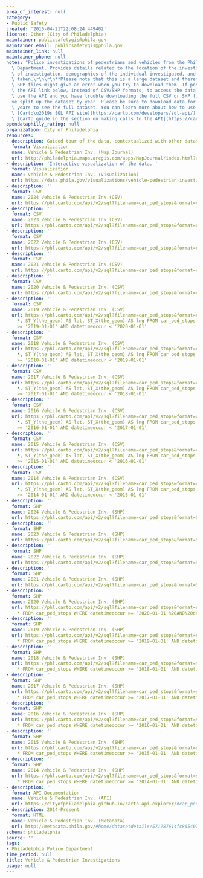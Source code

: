 ```yaml
---
area_of_interest: null
category:
- Public Safety
created: '2016-04-21T22:08:24.449402'
license: Other (City of Philadelphia)
maintainer: publicsafetygis@phila.gov
maintainer_email: publicsafetygis@phila.gov
maintainer_link: null
maintainer_phone: null
notes: "Police investigations of pedestrians and vehicles from the Philadelphia Police\
  \ Department. Provides details related to the location of the investigation, type\
  \ of investigation, demographics of the individual investigated, and the actions\
  \ taken.\r\n\r\n**Please note that this is a large dataset and therefore CSV and\
  \ SHP files might give an error when you try to download them. If possible, use\
  \ the API link below, instead of CSV/SHP formats, to access the data. If you can't\
  \ use the API and you have trouble downloading the full CSV or SHP files, we\u2019\
  ve split up the dataset by year. Please be sure to download data for all of the\
  \ years to see the full dataset. You can learn more about how to use the API at\
  \ [Carto\u2019s SQL API site](https://carto.com/developers/sql-api/) and in the\
  \ [Carto guide in the section on making calls to the API](https://carto.com/developers/sql-api/guides/making-calls/).**"
opendataphilly_rating: null
organization: City of Philadelphia
resources:
- description: Guided tour of the data, contextualized with other datasets
  format: Visualization
  name: Vehicle & Pedestrian Inv. (Map Journal)
  url: http://philadelphia.maps.arcgis.com/apps/MapJournal/index.html?appid=d498be2dde18426193679f5e9ce0e6e5
- description: 'Interactive visualization of the data. '
  format: Visualization
  name: Vehicle & Pedestrian Inv. (Visualization)
  url: https://data.phila.gov/visualizations/vehicle-pedestrian-investigations
- description: ''
  format: CSV
  name: 2024 Vehicle & Pedestrian Inv.(CSV)
  url: https://phl.carto.com/api/v2/sql?filename=car_ped_stops&format=csv&skipfields=cartodb_id,the_geom,the_geom_webmercator&q=SELECT%20*,%20ST_Y(the_geom)%20AS%20lat,%20ST_X(the_geom)%20AS%20lng%20FROM%20car_ped_stops%20WHERE%20datetimeoccur%20%3E=%20%272024-01-01%27%20AND%20datetimeoccur%20%3C%20%272025-01-01%27
- description: ''
  format: CSV
  name: 2023 Vehicle & Pedestrian Inv.(CSV)
  url: https://phl.carto.com/api/v2/sql?filename=car_ped_stops&format=csv&skipfields=cartodb_id,the_geom,the_geom_webmercator&q=SELECT%20*,%20ST_Y(the_geom)%20AS%20lat,%20ST_X(the_geom)%20AS%20lng%20FROM%20car_ped_stops%20WHERE%20datetimeoccur%20%3E=%20%272023-01-01%27%20AND%20datetimeoccur%20%3C%20%272024-01-01%27
- description: ''
  format: CSV
  name: 2022 Vehicle & Pedestrian Inv.(CSV)
  url: https://phl.carto.com/api/v2/sql?filename=car_ped_stops&format=csv&skipfields=cartodb_id,the_geom,the_geom_webmercator&q=SELECT%20*,%20ST_Y(the_geom)%20AS%20lat,%20ST_X(the_geom)%20AS%20lng%20FROM%20car_ped_stops%20WHERE%20datetimeoccur%20%3E=%20%272022-01-01%27%20AND%20datetimeoccur%20%3C%20%272023-01-01%27
- description: ''
  format: CSV
  name: 2021 Vehicle & Pedestrian Inv.(CSV)
  url: https://phl.carto.com/api/v2/sql?filename=car_ped_stops&format=csv&skipfields=cartodb_id,the_geom,the_geom_webmercator&q=SELECT%20*,%20ST_Y(the_geom)%20AS%20lat,%20ST_X(the_geom)%20AS%20lng%20FROM%20car_ped_stops%20WHERE%20datetimeoccur%20%3E=%20%272021-01-01%27%20AND%20datetimeoccur%20%3C%20%272022-01-01%27
- description: ''
  format: CSV
  name: 2020 Vehicle & Pedestrian Inv. (CSV)
  url: https://phl.carto.com/api/v2/sql?filename=car_ped_stops&format=csv&skipfields=cartodb_id,the_geom,the_geom_webmercator&q=SELECT%20*,%20ST_Y(the_geom)%20AS%20lat,%20ST_X(the_geom)%20AS%20lng%20FROM%20car_ped_stops%20WHERE%20datetimeoccur%20%3E=%20%272020-01-01%27%20AND%20datetimeoccur%20%3C%20%272021-01-01%27
- description: ''
  format: CSV
  name: 2019 Vehicle & Pedestrian Inv. (CSV)
  url: https://phl.carto.com/api/v2/sql?filename=car_ped_stops&format=csv&skipfields=cartodb_id,the_geom,the_geom_webmercator&q=SELECT
    *, ST_Y(the_geom) AS lat, ST_X(the_geom) AS lng FROM car_ped_stops WHERE datetimeoccur
    >= '2019-01-01' AND datetimeoccur < '2020-01-01'
- description: ''
  format: CSV
  name: 2018 Vehicle & Pedestrian Inv. (CSV)
  url: https://phl.carto.com/api/v2/sql?filename=car_ped_stops&format=csv&skipfields=cartodb_id,the_geom,the_geom_webmercator&q=SELECT
    *, ST_Y(the_geom) AS lat, ST_X(the_geom) AS lng FROM car_ped_stops WHERE datetimeoccur
    >= '2018-01-01' AND datetimeoccur < '2019-01-01'
- description: ''
  format: CSV
  name: 2017 Vehicle & Pedestrian Inv. (CSV)
  url: https://phl.carto.com/api/v2/sql?filename=car_ped_stops&format=csv&skipfields=cartodb_id,the_geom,the_geom_webmercator&q=SELECT
    *, ST_Y(the_geom) AS lat, ST_X(the_geom) AS lng FROM car_ped_stops WHERE datetimeoccur
    >= '2017-01-01' AND datetimeoccur < '2018-01-01'
- description: ''
  format: CSV
  name: 2016 Vehicle & Pedestrian Inv. (CSV)
  url: https://phl.carto.com/api/v2/sql?filename=car_ped_stops&format=csv&skipfields=cartodb_id,the_geom,the_geom_webmercator&q=SELECT
    *, ST_Y(the_geom) AS lat, ST_X(the_geom) AS lng FROM car_ped_stops WHERE datetimeoccur
    >= '2016-01-01' AND datetimeoccur < '2017-01-01'
- description: ''
  format: CSV
  name: 2015 Vehicle & Pedestrian Inv. (CSV)
  url: https://phl.carto.com/api/v2/sql?filename=car_ped_stops&format=csv&skipfields=cartodb_id,the_geom,the_geom_webmercator&q=SELECT
    *, ST_Y(the_geom) AS lat, ST_X(the_geom) AS lng FROM car_ped_stops WHERE datetimeoccur
    >= '2015-01-01' AND datetimeoccur < '2016-01-01'
- description: ''
  format: CSV
  name: 2014 Vehicle & Pedestrian Inv. (CSV)
  url: https://phl.carto.com/api/v2/sql?filename=car_ped_stops&format=csv&skipfields=cartodb_id,the_geom,the_geom_webmercator&q=SELECT
    *, ST_Y(the_geom) AS lat, ST_X(the_geom) AS lng FROM car_ped_stops WHERE datetimeoccur
    >= '2014-01-01' AND datetimeoccur < '2015-01-01'
- description: ''
  format: SHP
  name: 2024 Vehicle & Pedestrian Inv. (SHP)
  url: https://phl.carto.com/api/v2/sql?filename=car_ped_stops&format=SHP&skipfields=cartodb_id&q=SELECT%20*%20FROM%20car_ped_stops%20WHERE%20datetimeoccur%20%3E=%20%272024-01-01%27%20AND%20datetimeoccur%20%3C%20%272025-01-01%27
- description: ''
  format: SHP
  name: 2023 Vehicle & Pedestrian Inv. (SHP)
  url: https://phl.carto.com/api/v2/sql?filename=car_ped_stops&format=SHP&skipfields=cartodb_id&q=SELECT%20*%20FROM%20car_ped_stops%20WHERE%20datetimeoccur%20%3E=%20%272023-01-01%27%20AND%20datetimeoccur%20%3C%20%272024-01-01%27
- description: ''
  format: SHP
  name: 2022 Vehicle & Pedestrian Inv. (SHP)
  url: https://phl.carto.com/api/v2/sql?filename=car_ped_stops&format=SHP&skipfields=cartodb_id&q=SELECT%20*%20FROM%20car_ped_stops%20WHERE%20datetimeoccur%20%3E=%20%272022-01-01%27%20AND%20datetimeoccur%20%3C%20%272023-01-01%27
- description: ''
  format: SHP
  name: 2021 Vehicle & Pedestrian Inv. (SHP)
  url: https://phl.carto.com/api/v2/sql?filename=car_ped_stops&format=SHP&skipfields=cartodb_id&q=SELECT%20*%20FROM%20car_ped_stops%20WHERE%20datetimeoccur%20%3E=%20%272021-01-01%27%20AND%20datetimeoccur%20%3C%20%272022-01-01%27
- description: ''
  format: SHP
  name: 2020 Vehicle & Pedestrian Inv. (SHP)
  url: https://phl.carto.com/api/v2/sql?filename=car_ped_stops&format=shp&skipfields=cartodb_id&q=SELECT
    * FROM car_ped_stops WHERE datetimeoccur >= '2020-01-01'%20AND%20datetimeoccur%20%3C%20%272021-01-01%27
- description: ''
  format: SHP
  name: 2019 Vehicle & Pedestrian Inv. (SHP)
  url: https://phl.carto.com/api/v2/sql?filename=car_ped_stops&format=shp&skipfields=cartodb_id&q=SELECT
    * FROM car_ped_stops WHERE datetimeoccur >= '2019-01-01' AND datetimeoccur < '2020-01-01'
- description: ''
  format: SHP
  name: 2018 Vehicle & Pedestrian Inv. (SHP)
  url: https://phl.carto.com/api/v2/sql?filename=car_ped_stops&format=shp&skipfields=cartodb_id&q=SELECT
    * FROM car_ped_stops WHERE datetimeoccur >= '2018-01-01' AND datetimeoccur < '2019-01-01'
- description: ''
  format: SHP
  name: 2017 Vehicle & Pedestrian Inv. (SHP)
  url: https://phl.carto.com/api/v2/sql?filename=car_ped_stops&format=shp&skipfields=cartodb_id&q=SELECT
    * FROM car_ped_stops WHERE datetimeoccur >= '2017-01-01' AND datetimeoccur < '2018-01-01'
- description: ''
  format: SHP
  name: 2016 Vehicle & Pedestrian Inv. (SHP)
  url: https://phl.carto.com/api/v2/sql?filename=car_ped_stops&format=shp&skipfields=cartodb_id&q=SELECT
    * FROM car_ped_stops WHERE datetimeoccur >= '2016-01-01' AND datetimeoccur < '2017-01-01'
- description: ''
  format: SHP
  name: 2015 Vehicle & Pedestrian Inv. (SHP)
  url: https://phl.carto.com/api/v2/sql?filename=car_ped_stops&format=shp&skipfields=cartodb_id&q=SELECT
    * FROM car_ped_stops WHERE datetimeoccur >= '2015-01-01' AND datetimeoccur < '2016-01-01'
- description: ''
  format: SHP
  name: 2014 Vehicle & Pedestrian Inv. (SHP)
  url: https://phl.carto.com/api/v2/sql?filename=car_ped_stops&format=shp&skipfields=cartodb_id&q=SELECT
    * FROM car_ped_stops WHERE datetimeoccur >= '2014-01-01' AND datetimeoccur < '2015-01-01'
- description: ''
  format: API Documentation
  name: Vehicle & Pedestrian Inv. (API)
  url: https://cityofphiladelphia.github.io/carto-api-explorer/#car_ped_stops
- description: 2014-Present
  format: HTML
  name: Vehicle & Pedestrian Inv. (Metadata)
  url: http://metadata.phila.gov/#home/datasetdetails/571787614fc865407e3cf2b4/representationdetails/571787614fc865407e3cf2b8/
schema: philadelphia
source: ''
tags:
- Philadelphia Police Department
time_period: null
title: Vehicle & Pedestrian Investigations
usage: null
---
```

